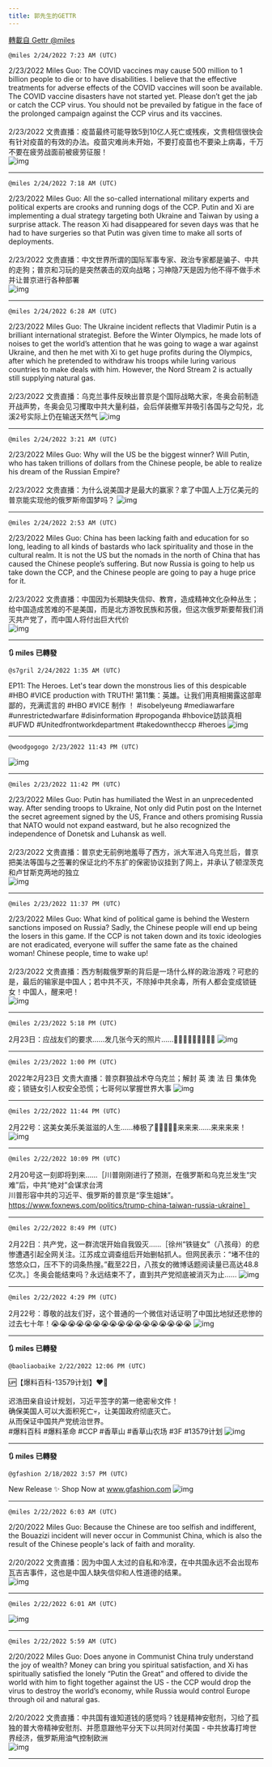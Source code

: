 ```yaml
---
title: 郭先生的GETTR
---
```

[轉載自 Gettr @miles](https://gettr.com/user/miles)

`@miles 2/24/2022 7:23 AM (UTC)`

2/23/2022 Miles Guo: The COVID vaccines may cause 500 million to 1 billion people to die or to have disabilities. I believe that the effective treatments for adverse effects of the COVID vaccines will soon be available. The COVID vaccine disasters have not started yet. Please don’t get the jab or catch the CCP virus. You should not be prevailed by fatigue in the face of the prolonged campaign against the CCP virus and its vaccines.<br/><br/>2/23/2022 文贵直播：疫苗最终可能导致5到10亿人死亡或残疾，文贵相信很快会有针对疫苗的有效的办法。疫苗灾难尚未开始，不要打疫苗也不要染上病毒，千万不要在疲劳战面前被疲劳征服！<br/>
![img](https://media.gettr.com/group15/getter/2022/02/24/07/f09ff172-6118-66e2-571a-7aa29d07db72/out.jpg)

---

`@miles 2/24/2022 7:18 AM (UTC)`

2/23/2022 Miles Guo: All the so-called international military experts and political experts are crooks and running dogs of the CCP. Putin and Xi are implementing a dual strategy targeting both Ukraine and Taiwan by using a surprise attack. The reason Xi had disappeared for seven days was that he had to have surgeries so that Putin was given time to make all sorts of deployments.<br/><br/>2/23/2022 文贵直播：中文世界所谓的国际军事专家、政治专家都是骗子、中共的走狗；普京和习玩的是突然袭击的双向战略；习神隐7天是因为他不得不做手术并让普京进行各种部署<br/>
![img](https://media.gettr.com/group47/getter/2022/02/24/07/60d54811-8372-3ef9-0e89-25cb22d5b296/out.jpg)

---

`@miles 2/24/2022 6:28 AM (UTC)`

2/23/2022 Miles Guo: The Ukraine incident reflects that Vladimir Putin is a brilliant international strategist. Before the Winter Olympics, he made lots of noises to get the world’s attention that he was going to wage a war against Ukraine, and then he met with Xi to get huge profits during the Olympics, after which he pretended to withdraw his troops while luring various countries to make deals with him. However, the Nord Stream 2 is actually still supplying natural gas.<br/><br/>2/23/2022 文贵直播：乌克兰事件反映出普京是个国际战略大家，冬奥会前制造开战声势，冬奥会见习攫取中共大量利益，会后佯装撤军并吸引各国与之勾兑，北溪2号实际上仍在输送天然气
![img](https://media.gettr.com/group44/getter/2022/02/24/06/827eb003-cb13-847e-8392-89d83da91344/out.jpg)

---

`@miles 2/24/2022 3:21 AM (UTC)`

2/23/2022 Miles Guo: Why will the US be the biggest winner? Will Putin, who has taken trillions of dollars from the Chinese people, be able to realize his dream of the Russian Empire?<br/><br/>2/23/2022 文贵直播：为什么说美国才是最大的赢家？拿了中国人上万亿美元的普京能实现他的俄罗斯帝国梦吗？
![img](https://media.gettr.com/group44/getter/2022/02/24/03/1871228e-2921-c4dd-385d-e10aec57f438/out.jpg)

---

`@miles 2/24/2022 2:53 AM (UTC)`

2/23/2022 Miles Guo: China has been lacking faith and education for so long, leading to all kinds of bastards who lack spirituality and those in the cultural realm. It is not the US but the nomads in the north of China that has caused the Chinese people’s suffering. But now Russia is going to help us take down the CCP, and the Chinese people are going to pay a huge price for it.<br/><br/>2/23/2022 文贵直播：中国因为长期缺失信仰、教育，造成精神文化杂种丛生；给中国造成苦难的不是美国，而是北方游牧民族和苏俄，但这次俄罗斯要帮我们消灭共产党了，而中国人将付出巨大代价<br/>
![img](https://media.gettr.com/group8/getter/2022/02/24/02/7b1bbec1-bc4e-2fd0-075b-a3f3a4b588c8/out.jpg)

---

**:arrows_clockwise: miles 已轉發**

`@s7gril 2/24/2022 1:35 AM (UTC)`

EP11: The Heroes. Let's tear down the monstrous lies of this despicable #HBO #VICE production with TRUTH! 第11集：英雄。让我们用真相揭露这部卑鄙的，充满谎言的 #HBO #VICE 制作 ！ #isobelyeung #mediawarfare #unrestrictedwarfare #disinformation #propoganda #hbovice訪談真相 #UFWD #Unitedfrontworkdepartment #takedowntheccp #heroes
![img](https://media.gettr.com/group4/origin/2022/02/24/01/61de19dc-1485-a5c2-81b0-b988cf320987/out.jpg)

---

`@woodgogogo 2/23/2022 11:43 PM (UTC)`


![img](https://media.gettr.com/group4/getter/2022/02/22/01/b5743eb5-ee2c-3fe9-48bc-c9f8f6c97c46/out.jpg)

---

`@miles 2/23/2022 11:42 PM (UTC)`

2/23/2022 Miles Guo: Putin has humiliated the West in an unprecedented way. After sending troops to Ukraine, Not only did Putin post on the Internet the secret agreement signed by the US, France and others promising Russia that NATO would not expand eastward, but he also recognized the independence of Donetsk and Luhansk as well.<br/><br/>2/23/2022 文贵直播：普京史无前例地羞辱了西方，派大军进入乌克兰后，普京把美法等国与之签署的保证北约不东扩的保密协议挂到了网上，并承认了顿涅茨克和卢甘斯克两地的独立<br/>
![img](https://media.gettr.com/group34/getter/2022/02/23/23/b72194c2-6f5d-01cf-350e-098e47ea453f/out.jpg)

---

`@miles 2/23/2022 11:37 PM (UTC)`

2/23/2022 Miles Guo: What kind of political game is behind the Western sanctions imposed on Russia? Sadly, the Chinese people will end up being the losers in this game. If the CCP is not taken down and its toxic ideologies are not eradicated, everyone will suffer the same fate as the chained woman! Chinese people, time to wake up!<br/><br/>2/23/2022 文贵直播：西方制裁俄罗斯的背后是一场什么样的政治游戏？可悲的是，最后的输家是中国人；若中共不灭，不除掉中共余毒，所有人都会变成锁链女！中国人，醒来吧！<br/>
![img](https://media.gettr.com/group9/getter/2022/02/23/23/131218b8-9951-8de0-61eb-de465580ff2c/out.jpg)

---

`@miles 2/23/2022 5:18 PM (UTC)`

2月23日：应战友们的要求……发几张今天的照片……🙏🙏🙏🙏🙏🙏🙏🙏🙏
![img](https://media.gettr.com/group3/getter/2022/02/23/17/c9e3e3a0-621e-effe-1b0c-a117a27a1c48/a0d5dd537dde035947b059f366165829.jpg)

---

`@miles 2/23/2022 1:00 PM (UTC)`

2022年2月23日 文贵大直播：普京群狼战术夺乌克兰；解封 英 澳 法 日 集体免疫；锁链女引人权安全恐慌；七哥何以掌握世界大事
![img](https://media.gettr.com/group26/origin/2022/02/23/12/89d5992c-9c7f-6925-e10b-acc8e5c805fe/6383d6c383a688bc0ce747d8282e44b3.jpeg)

---

`@miles 2/22/2022 11:44 PM (UTC)`

2月22号：这美女美乐美滋滋的人生……棒极了👏👏👏👏👏来来来……来来来来！
![img](https://media.gettr.com/group42/getter/2022/02/22/23/8b56ec2b-0dae-4506-337d-8107b4ad120a/out.jpg)

---

`@miles 2/22/2022 10:09 PM (UTC)`

2月20号这一刻即将到来……［川普刚刚进行了预测，在俄罗斯和乌克兰发生“灾难”后，中共“绝对”会谋求台湾<br/>川普形容中共的习近平、俄罗斯的普京是“孪生姐妹”。<br/>https://www.foxnews.com/politics/trump-china-taiwan-russia-ukraine］

---

`@miles 2/22/2022 8:49 PM (UTC)`

2月22日：共产党，这一群流氓开始自我毁灭……［徐州“铁链女”（八孩母）的悲惨遭遇引起全网关注。江苏成立调查组后开始删帖抓人。但网民表示：“堵不住的悠悠众口，压不下的词条热搜。”截至22日，八孩女的微博话题阅读量已高达48.8亿次。］冬奥会能结束吗？永远结束不了，直到共产党彻底被消灭为止……
![img](https://media.gettr.com/group7/getter/2022/02/22/20/b5066022-1745-a249-a069-256d0dfc7d5c/out.jpg)

---

`@miles 2/22/2022 4:29 PM (UTC)`

2月22号：尊敬的战友们好，这个普通的一个微信对话证明了中国比地狱还悲惨的过去七十年！😭😭😭😭😭😭😭😭😭😭😭😭😭😭😭😭😭
![img](https://media.gettr.com/group19/getter/2022/02/22/16/2be3f9d7-aed3-343a-1f95-5a82529ff97f/3a2389fbd1f5275296b219952d1f762c.jpg)

---

**:arrows_clockwise: miles 已轉發**

`@baoliaobaike 2/22/2022 12:06 PM (UTC)`

🆙【爆料百科-13579计划】❤️‍🔥<br/><br/>迟浩田亲自设计规划，习近平签字的第一绝密㊙️文件！<br/>确保美国人可以大面积死亡💀，让美国政府彻底灭亡。<br/>从而保证中国共产党统治世界。<br/>#爆料百科 #爆料革命  #CCP #香草山 #香草山农场 #3F #13579计划 
![img](https://media.gettr.com/group20/getter/2022/02/22/12/5c6501f2-c313-3404-b4c8-a8cd00bb7dc8/out.jpg)

---

**:arrows_clockwise: miles 已轉發**

`@gfashion 2/18/2022 3:57 PM (UTC)`

New Release ✨                                              Shop Now at www.gfashion.com
![img](https://media.gettr.com/group24/getter/2022/02/18/15/cd5391d2-4bb2-e839-9a2b-d73ab95c68bd/2d2e98576847fd49bce9f896884fc338.jpg)

---

`@miles 2/22/2022 6:03 AM (UTC)`

2/20/2022 Miles Guo: Because the Chinese are too selfish and indifferent, the Bouazizi incident will never occur in Communist China, which is also the result of the Chinese people's lack of faith and morality.<br/><br/>2/20/2022 文贵直播：因为中国人太过的自私和冷漠，在中共国永远不会出现布瓦吉吉事件，这也是中国人缺失信仰和人性道德的结果。<br/>
![img](https://media.gettr.com/group50/getter/2022/02/22/06/99078f9d-4f41-0867-5175-0f7626cef795/out.jpg)

---

`@miles 2/22/2022 6:01 AM (UTC)`


![img](https://media.gettr.com/group48/getter/2022/02/22/06/0c599c78-6a37-346d-b1e1-8d1930049a30/out.jpg)

---

`@miles 2/22/2022 5:59 AM (UTC)`

2/20/2022 Miles Guo: Does anyone in Communist China truly understand the joy of wealth? Money can bring you spiritual satisfaction, and Xi has spiritually satisfied the lonely “Putin the Great” and offered to divide the world with him to fight together against the US  - the CCP would drop the virus to destroy the world’s economy, while Russia would control Europe through oil and natural gas.<br/><br/>2/20/2022 文贵直播：中共国有谁知道钱的感觉吗？钱是精神安慰剂，习给了孤独的普大帝精神安慰剂、并愿意跟他平分天下以共同对付美国 - 中共放毒打垮世界经济，俄罗斯用油气控制欧洲<br/>
![img](https://media.gettr.com/group36/getter/2022/02/22/05/54427ac4-66e8-696e-2de6-25860e80f903/out.jpg)

---

